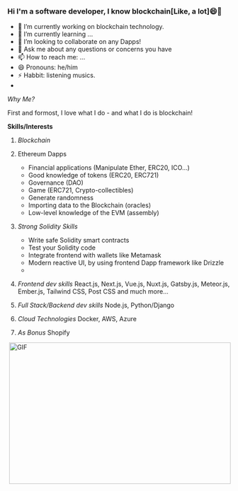 ### Hi I'm a software developer, I know blockchain[Like, a lot]😄👋
- 🔭 I’m currently working on blockchain technology.
- 🌱 I’m currently learning ...
- 👯 I’m looking to collaborate on any Dapps! 
- 💬 Ask me about any questions or concerns you have
- 📫 How to reach me: ...
- 😄 Pronouns: he/him
- ⚡ Habbit: listening musics.
- 
**Why Me*?*

First and formost, I love what I do - and what I do is blockchain!

**Skills/Interests**

   1. *Blockchain*  
   2.  Ethereum Dapps
       - Financial applications (Manipulate Ether, ERC20, ICO...)
       - Good knowledge of tokens (ERC20, ERC721)
       - Governance (DAO)
       - Game (ERC721, Crypto-collectibles)
       - Generate randomness
       - Importing data to the Blockchain (oracles)
       - Low-level knowledge of the EVM (assembly)
      
   3. *Strong Solidity Skills*
      - Write safe Solidity smart contracts
      - Test your Solidity code
      - Integrate frontend with wallets like Metamask
      - Modern reactive UI, by using frontend Dapp framework like Drizzle
      - 
   4. *Frontend dev skills* 
      React.js, Next.js, Vue.js,  Nuxt.js, Gatsby.js, Meteor.js, Ember.js, Tailwind CSS, Post CSS and much more...
   5. *Full Stack/Backend dev skills*
      Node.js, Python/Django
   6. *Cloud Technologies*
       Docker, AWS, Azure
   7. *As Bonus*
      Shopify

  <img align="right" alt="GIF" src="https://epicprogrammerassets.netlify.app/Assets/code.gif?raw=true" width="500" height="320" />

<!--
**jupiter229/jupiter229** is a ✨ _special_ ✨ repository because its `README.md` (this file) appears on your GitHub profile.

Here are some ideas to get you started:

- 🔭 I’m currently working on ...
- 🌱 I’m currently learning ...
- 👯 I’m looking to collaborate on ...
- 🤔 I’m looking for help with ...
- 💬 Ask me about ...
- 📫 How to reach me: ...
- 😄 Pronouns: ...
- ⚡ Fun fact: ...
-->
